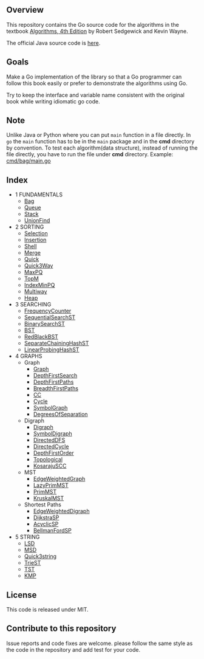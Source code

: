 ## Overview

This repository contains the Go source code for the algorithms in the textbook
<a href = "http://amzn.to/13VNJi7">Algorithms, 4th Edition</a> by Robert Sedgewick and Kevin Wayne.

The official Java source code is <a href="https://github.com/kevin-wayne/algs4">here</a>.

## Goals

Make a Go implementation of the library so that a Go programmer can follow this book easily or prefer to demonstrate the algorithms using Go.

Try to keep the interface and variable name consistent with the original book while writing idiomatic go code.

## Note

Unlike Java or Python where you can put `main` function in a file directly. In `go` the `main` function has to be in the `main` package and in the **cmd** directory by convention.
To test each algorithm(data structure), instead of running the file directly, you have to run the file under **cmd** directory. Example: [cmd/bag/main.go](algs4/cmd/bag/main.go)

## Index

* 1 FUNDAMENTALS
  * [Bag](algs4/bag.go)
  * [Queue](algs4/queue.go)
  * [Stack](algs4/stack.go)
  * [UnionFind](algs4/uf.go)
* 2 SORTING
  * [Selection](algs4/selection.go)
  * [Insertion](algs4/insertion.go)
  * [Shell](algs4/shell.go)
  * [Merge](algs4/merge.go)
  * [Quick](algs4/quick.go)
  * [Quick3Way](algs4/quick_3way.go)
  * [MaxPQ](algs4/max_pq.go)
  * [TopM](algs4/cmd/topm/main.go)
  * [IndexMinPQ](algs4/index_min_pq.go)
  * [Multiway](algs4/cmd/multiway/main.go)
  * [Heap](algs4/heap.go)
* 3 SEARCHING
  * [FrequencyCounter](algs4/cmd/frequency-counter/main.go)
  * [SequentialSearchST](algs4/sequential_search.go)
  * [BinarySearchST](algs4/binary_search_st.go)
  * [BST](algs4/bst.go)
  * [RedBlackBST](algs4/red_black_bst.go)
  * [SeparateChainingHashST](algs4/separate_chaining_hash_st.go)
  * [LinearProbingHashST](algs4/linear_probing_hash_st.go)
* 4 GRAPHS
  * Graph
    * [Graph](algs4/graph.go)
    * [DepthFirstSearch](algs4/depth_first_search.go)
    * [DepthFirstPaths](algs4/depth_first_paths.go)
    * [BreadthFirstPaths](algs4/breadth_first_paths.go)
    * [CC](algs4/cc.go)
    * [Cycle](algs4/cycle.go)
    * [SymbolGraph](algs4/symbol_graph.go)
    * [DegreesOfSeparation](algs4/cmd/degrees-of-separation/main.go)
  * Digraph
    * [Digraph](algs4/digraph.go)
    * [SymbolDigraph](algs4/symbol_digraph.go)
    * [DirectedDFS](algs4/directed_dfs.go)
    * [DirectedCycle](algs4/directed_cycle.go)
    * [DepthFirstOrder](algs4/depth_first_order.go)
    * [Topological](algs4/topological.go)
    * [KosarajuSCC](algs4/kosaraju_scc.go)
  * MST
    * [EdgeWeightedGraph](algs4/edge_weighted_graph.go)
    * [LazyPrimMST](algs4/lazy_prim_mst.go)
    * [PrimMST](algs4/prim_mst.go)
    * [KruskalMST](algs4/kruskal_mst.go)
  * Shortest Paths
    * [EdgeWeightedDigraph](algs4/edge_weighted_digraph.go)
    * [DijkstraSP](algs4/dijkstra_sp.go)
    * [AcyclicSP](algs4/acyclic_sp.go)
    * [BellmanFordSP](algs4/bellman_ford_sp.go)
* 5 STRING
  * [LSD](algs4/lsd.go)
  * [MSD](algs4/msd.go)
  * [Quick3string](algs4/quick3_string.go)
  * [TrieST](algs4/trie_st.go)
  * [TST](algs4/tst.go)
  * [KMP](algs4/kmp.go)


## License

This code is released under MIT.

## Contribute to this repository

Issue reports and code fixes are welcome. please follow the same style as the code in the repository and add test for your code.